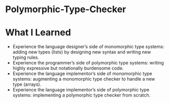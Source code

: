 # Polymorphic-Type-Checker



# What I Learned

* Experience the language designer’s side of monomorphic type systems: adding new types (lists) by designing new syntax and writing new typing rules.
* Experience the programmer’s side of polymorphic type systems: writing highly expressive but notationally burdensome code.
* Experience the language implementor’s side of monomorphic type systems: augmenting a monomorphic type checker to handle a new type (arrays).
* Experience the language implementor’s side of polymorphic type systems: implementing a polymorphic type checker from scratch.
